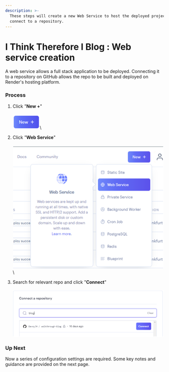 ```yaml
---
description: >-
  These steps will create a new Web Service to host the deployed project and
  connect to a repository.
---
```


# I Think Therefore I Blog : Web service creation

A web service allows a full stack application to be deployed. Connecting it to a repository on GitHub allows the repo to be built and deployed on Render's hosting platform.

### Process

1. Click "**New +**"\
   \
   ![](../../.gitbook/assets/new.png)\

2. Click "**Web Service**"\
   \
   ![](../../.gitbook/assets/web-service.png)\

3. Search for relevant repo and click "**Connect**"\
   \
   ![](../../.gitbook/assets/connect.png)

### Up Next

Now a series of configuration settings are required. Some key notes and guidance are provided on the next page.
